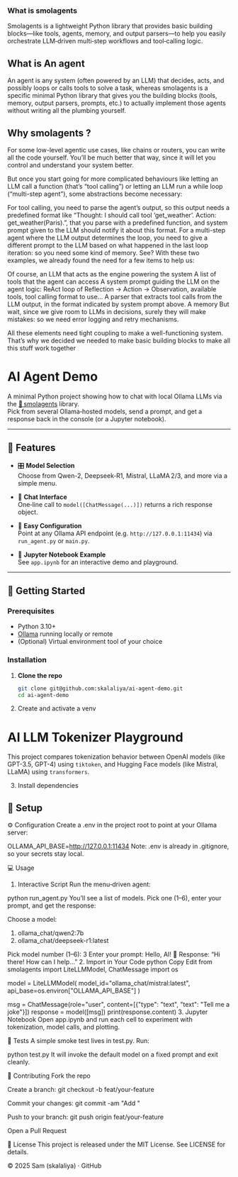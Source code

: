 ### What is smolagents

Smolagents is a lightweight Python library that provides basic building blocks—like tools, agents, memory, and output parsers—to help you easily orchestrate LLM‑driven multi‑step workflows and tool‑calling logic.

## What is An agent 

An agent is any system (often powered by an LLM) that decides, acts, and possibly loops or calls tools to solve a task, whereas smolagents is a specific minimal Python library that gives you the building blocks (tools, memory, output parsers, prompts, etc.) to actually implement those agents without writing all the plumbing yourself.

## Why smolagents ?

For some low-level agentic use cases, like chains or routers, you can write all the code yourself. You’ll be much better that way, since it will let you control and understand your system better.

But once you start going for more complicated behaviours like letting an LLM call a function (that’s “tool calling”) or letting an LLM run a while loop (“multi-step agent”), some abstractions become necessary:

For tool calling, you need to parse the agent’s output, so this output needs a predefined format like “Thought: I should call tool ‘get_weather’. Action: get_weather(Paris).”, that you parse with a predefined function, and system prompt given to the LLM should notify it about this format.
For a multi-step agent where the LLM output determines the loop, you need to give a different prompt to the LLM based on what happened in the last loop iteration: so you need some kind of memory.
See? With these two examples, we already found the need for a few items to help us:

Of course, an LLM that acts as the engine powering the system
A list of tools that the agent can access
A system prompt guiding the LLM on the agent logic: ReAct loop of Reflection -> Action -> Observation, available tools, tool calling format to use…
A parser that extracts tool calls from the LLM output, in the format indicated by system prompt above.
A memory
But wait, since we give room to LLMs in decisions, surely they will make mistakes: so we need error logging and retry mechanisms.

All these elements need tight coupling to make a well-functioning system. That’s why we decided we needed to make basic building blocks to make all this stuff work together


# AI Agent Demo

A minimal Python project showing how to chat with local Ollama LLMs via the [🤗 smolagents](https://github.com/huggingface/smolagents) library.  
Pick from several Ollama‑hosted models, send a prompt, and get a response back in the console (or a Jupyter notebook).

---

## 🌟 Features

- 🎛️ **Model Selection**  
  Choose from Qwen-2, Deepseek‑R1, Mistral, LLaMA 2/3, and more via a simple menu.

- 💬 **Chat Interface**  
  One‑line call to `model([ChatMessage(...)])` returns a rich response object.

- 🔧 **Easy Configuration**  
  Point at any Ollama API endpoint (e.g. `http://127.0.0.1:11434`) via `run_agent.py` or `main.py`.

- 📓 **Jupyter Notebook Example**  
  See `app.ipynb` for an interactive demo and playground.

---

## 🚀 Getting Started

### Prerequisites

- Python 3.10+  
- [Ollama](https://ollama.com/) running locally or remote  
- (Optional) Virtual environment tool of your choice

### Installation

1. **Clone the repo**  
   ```bash
   git clone git@github.com:skalaliya/ai-agent-demo.git
   cd ai-agent-demo

2. Create and activate a venv
# AI LLM Tokenizer Playground

This project compares tokenization behavior between OpenAI models (like GPT-3.5, GPT-4) using `tiktoken`, and Hugging Face models (like Mistral, LLaMA) using `transformers`.

3. Install dependencies
## 🔧 Setup

⚙️ Configuration
Create a .env in the project root to point at your Ollama server:

OLLAMA_API_BASE=http://127.0.0.1:11434
Note: .env is already in .gitignore, so your secrets stay local.

💻 Usage
1. Interactive Script
Run the menu‑driven agent:

python run_agent.py
You’ll see a list of models. Pick one (1–6), enter your prompt, and get the response:

Choose a model:
 1. ollama_chat/qwen2:7b
 2. ollama_chat/deepseek-r1:latest

Pick model number (1–6): 3
Enter your prompt: Hello, AI!
🧠 Response: “Hi there! How can I help…”
2. Import in Your Code
python
Copy
Edit
from smolagents import LiteLLMModel, ChatMessage
import os

model = LiteLLMModel(
    model_id="ollama_chat/mistral:latest",
    api_base=os.environ["OLLAMA_API_BASE"]
)

msg = ChatMessage(role="user", content=[{"type": "text", "text": "Tell me a joke"}])
response = model([msg])
print(response.content)
3. Jupyter Notebook
Open app.ipynb and run each cell to experiment with tokenization, model calls, and plotting.

🧪 Tests
A simple smoke test lives in test.py. Run:

python test.py
It will invoke the default model on a fixed prompt and exit cleanly.

🤝 Contributing
Fork the repo

Create a branch: git checkout -b feat/your-feature

Commit your changes: git commit -am "Add <feature>"

Push to your branch: git push origin feat/your-feature

Open a Pull Request

📄 License
This project is released under the MIT License. See LICENSE for details.

© 2025 Sam (skalaliya) · GitHub
